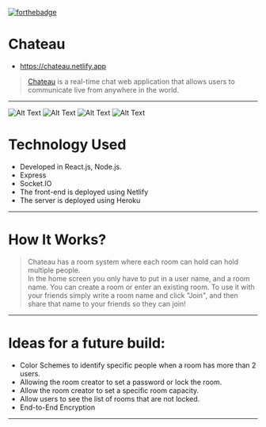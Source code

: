 
[![forthebadge](https://forthebadge.com/images/badges/made-with-javascript.svg)](https://forthebadge.com)

# Chateau
* https://chateau.netlify.app
> [Chateau](https://chateau.netlify.app) is a real-time chat web application that allows users to communicate live from anywhere in the world.
<hr>


![Alt Text](https://imgur.com/vrF1ilM.png)
![Alt Text](https://imgur.com/SMUkpKm.png)
![Alt Text](https://imgur.com/xc2GAdg.png)
![Alt Text](https://imgur.com/j7Pqox9.png)

# Technology Used
* Developed in React.js, Node.js.
* Express
* Socket.IO
* The front-end is deployed using Netlify
* The server is deployed using Heroku
<hr>


# How It Works?
> Chateau has a room system where each room can hold can hold multiple people.  
> In the home screen you only have to put in a user name, and a room name.  You can create a room or enter an existing room.
> To use it with your friends simply write a room name and click "Join", and then share that name to your friends so they can join!
<hr>

# Ideas for a future build:
* Color Schemes to identify specific people when a room has more than 2 users.
* Allowing the room creator to set a password or lock the room.
* Allow the room creator to set a specific room capacity.
* Allow users to see the list of rooms that are not locked.
* End-to-End Encryption
<hr>
